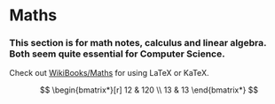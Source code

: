 # Maths

### This section is for math notes, calculus and linear algebra. Both seem quite essential for __Computer Science__.

Check out [WikiBooks/Maths](https://en.wikibooks.org/wiki/LaTeX/Mathematics#Matrices_and_arrays) for using LaTeX or KaTeX. 

$$
\begin{bmatrix*}[r]
12 & 120 \\ 
13 & 13
\end{bmatrix*}
$$